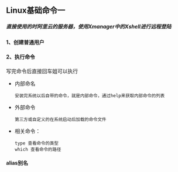 ## Linux基础命令一

##### 直接使用的时阿里云的服务器，使用Xmanager中的Xshell进行远程登陆



#### 1、创建普通用户









#### 2、执行命令

写完命令后直接回车姐可以执行

- 内部命名

  ```
  安装完系统以后自带的命令，就是内部命令，通过help来获取内部命令的列表
  ```

- 外部命令

  ```
  第三方或自定义的在系统启动后加载的命令文件
  ```

- 相关命令：

  ```shell
  type 查看命令的类型
  which 查看命令的路径
  ```



#### alias别名

####   